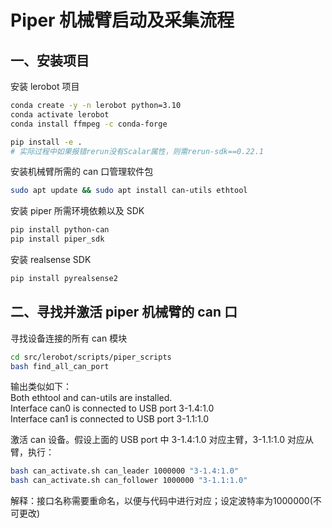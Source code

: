 # Piper 机械臂启动及采集流程

## 一、安装项目

安装 lerobot 项目

```bash
conda create -y -n lerobot python=3.10
conda activate lerobot
conda install ffmpeg -c conda-forge

pip install -e .
# 实际过程中如果报错rerun没有Scalar属性，则需rerun-sdk==0.22.1
```

安装机械臂所需的 can 口管理软件包

```bash
sudo apt update && sudo apt install can-utils ethtool
```

安装 piper 所需环境依赖以及 SDK

```bash
pip install python-can
pip install piper_sdk
```

安装 realsense SDK
```bash
pip install pyrealsense2
```

## 二、寻找并激活 piper 机械臂的 can 口

寻找设备连接的所有 can 模块

```bash
cd src/lerobot/scripts/piper_scripts
bash find_all_can_port
```

输出类似如下：\
Both ethtool and can-utils are installed. \
Interface can0 is connected to USB port 3-1.4:1.0 \
Interface can1 is connected to USB port 3-1.1:1.0

激活 can 设备。假设上面的 USB port 中 3-1.4:1.0 对应主臂，3-1.1:1.0 对应从臂，执行：

```bash
bash can_activate.sh can_leader 1000000 "3-1.4:1.0"
bash can_activate.sh can_follower 1000000 "3-1.1:1.0"
```

解释：接口名称需要重命名，以便与代码中进行对应；设定波特率为1000000(不可更改)
